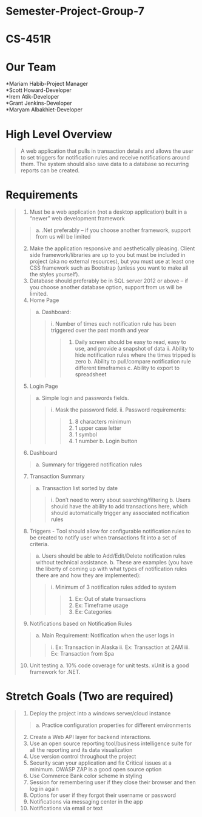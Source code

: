# Semester-Project-Group-7
# CS-451R


# Our Team
*Mariam Habib-Project Manager<br/>
*Scott Howard-Developer<br/>
*Irem Atik-Developer<br/>
*Grant Jenkins-Developer<br/>
*Maryam Albakhiet-Developer<br/>





# High Level Overview
>A web application that pulls in transaction details and allows the user to set triggers for notification rules and receive notifications around them.  The system should also save data to a database so recurring reports can be created.


# Requirements
>1.	Must be a web application (not a desktop application) built in a “newer” web development framework
>> a.	.Net preferably – if you choose another framework, support from us will be limited
>2.	Make the application responsive and aesthetically pleasing. Client side framework/libraries are up to you but must be included in project (aka no external resources), but you must use at least one CSS framework such as Bootstrap (unless you want to make all the styles yourself).
>3.	Database should preferably be in SQL server 2012 or above – if you choose another database option, support from us will be limited. 
>4.	Home Page 
>>a.	Dashboard:
>>>i.	Number of times each notification rule has been triggered over the past month and year
>>>>1.	Daily screen should be easy to read, easy to use, and provide a snapshot of data
>>>ii.	Ability to hide notification rules where the times tripped is zero
>>b.	Ability to pull/compare notification rule different timeframes
>>c.	Ability to export to spreadsheet
>5.	Login Page
>>a.	Simple login and passwords fields.
>>>i.	Mask the password field.
>>>ii.	Password requirements:
>>>>1.	8 characters minimum
>>>>2.	1 upper case letter
>>>>3.	1 symbol
>>>>4.	1 number
>>b.	Login button
>6.	Dashboard
>>a.	Summary for triggered notification rules
>7.	Transaction Summary
>>a.	Transaction list sorted by date
>>>i.	Don’t need to worry about searching/filtering
>>b.	Users should have the ability to add transactions here, which should automatically trigger any associated notification rules
>8.	Triggers - Tool should allow for configurable notification rules to be created to notify user when transactions fit into a set of criteria.
>>a.	Users should be able to Add/Edit/Delete notification rules without technical assistance.
>>b.	These are examples (you have the liberty of coming up with what types of notification rules there are and how they are implemented): 
>>>i.	Minimum of 3 notification rules added to system
>>>>1.	Ex: Out of state transactions
>>>>2.	Ex: Timeframe usage
>>>>3.	Ex: Categories
>9.	Notifications based on Notification Rules
>>a.	Main Requirement: Notification when the user logs in
>>>i.	Ex: Transaction in Alaska
>>>ii.	Ex: Transaction at 2AM
>>>iii.	Ex: Transaction from Spa
>10.	Unit testing
>a.	10% code coverage for unit tests. xUnit is a good framework for .NET.

# Stretch Goals (Two are required)
>1.	Deploy the project into a windows server/cloud instance
>>a.	Practice configuration properties for different environments
>2.	Create a Web API layer for backend interactions. 
>3.	Use an open source reporting tool/business intelligence suite for all the reporting and its data visualization
>4.	Use version control throughout the project
>5.	Security scan your application and fix Critical issues at a minimum. OWASP ZAP is a good open source option
>6.	Use Commerce Bank color scheme in styling
>7.	Session for remembering user if they close their browser and then log in again
>8.	Options for user if they forgot their username or password
>9.	Notifications via messaging center in the app
>10.	Notifications via email or text 
